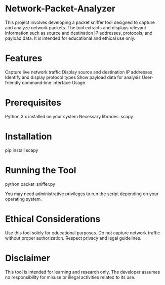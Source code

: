 # Network-Packet-Analyzer

This project involves developing a packet sniffer tool designed to capture and analyze network packets. The tool extracts and displays relevant information such as source and destination IP addresses, protocols, and payload data. It is intended for educational and ethical use only.

# Features
Capture live network traffic
Display source and destination IP addresses
Identify and display protocol types
Show payload data for analysis
User-friendly command-line interface
Usage

# Prerequisites

Python 3.x installed on your system
Necessary libraries: scapy

# Installation

pip install scapy


# Running the Tool

python packet_sniffer.py


You may need administrative privileges to run the script depending on your operating system.

# Ethical Considerations

Use this tool solely for educational purposes.
Do not capture network traffic without proper authorization.
Respect privacy and legal guidelines.

# Disclaimer

This tool is intended for learning and research only. The developer assumes no responsibility for misuse or illegal activities related to its use.
